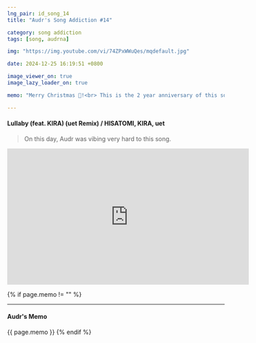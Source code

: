 ```yaml
---
lng_pair: id_song_14
title: "Audr's Song Addiction #14"

category: song addiction
tags: [song, audrna]

img: "https://img.youtube.com/vi/74ZPxWWuQes/mqdefault.jpg"

date: 2024-12-25 16:19:51 +0800

image_viewer_on: true
image_lazy_loader_on: true

memo: "Merry Christmas 🎄!<br> This is the 2 year anniversary of this song for being my absolute top #1 favorite song of all time. I love this song so much. I love HARDCORE so much"

---
```


<!-- outline-start -->
#### Lullaby (feat. KIRA) (uet Remix) / HISATOMI, KIRA, uet
<!-- outline-end -->

> On this day, Audr was vibing very hard to this song.

<iframe
  width="560"
  height="315"
  src="https://www.youtube.com/embed/74ZPxWWuQes"
  title="YouTube video player"
  frameborder="0"
  allow="accelerometer; clipboard-write; encrypted-media; gyroscope; picture-in-picture; web-share"
  referrerpolicy="strict-origin-when-cross-origin"
  allowfullscreen
  data-align="center"
></iframe>

{% if page.memo != "" %}
<hr>

#### Audr's Memo

{{ page.memo }}
{% endif %}
